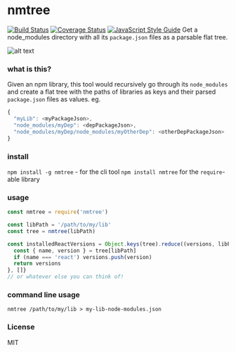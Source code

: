 # nmtree

[![Build Status](https://travis-ci.org/imsnif/nmtree.svg?branch=master)](https://travis-ci.org/imsnif/nmtree) [![Coverage Status](https://coveralls.io/repos/github/imsnif/nmtree/badge.svg?branch=master)](https://coveralls.io/github/imsnif/nmtree?branch=master) [![JavaScript Style Guide](https://img.shields.io/badge/code_style-standard-brightgreen.svg)](https://standardjs.com)
Get a node_modules directory with all its `package.json` files as a parsable flat tree.

![alt text](https://github.com/imsnif/nmtree/raw/master/docs/tty.gif )

### what is this?
Given an npm library, this tool would recursively go through its `node_modules` and create a flat tree with the paths of libraries as keys and their parsed `package.json` files as values.
eg.
```javascript
{
  "myLib": <myPackageJson>,
  "node_modules/myDep": <depPackageJson>,
  "node_modules/myDep/node_modules/myOtherDep": <otherDepPackageJson>
}
```
### install
`npm install -g nmtree` - for the cli tool
`npm install nmtree` for the `require`-able library

### usage
```javascript
const nmtree = require('nmtree')

const libPath = '/path/to/my/lib'
const tree = nmtree(libPath)

const installedReactVersions = Object.keys(tree).reduce((versions, libPath) => {
  const { name, version } = tree[libPath]
  if (name === 'react') versions.push(version)
  return versions
}, []}
// or whatever else you can think of!
```

### command line usage
```
nmtree /path/to/my/lib > my-lib-node-modules.json
```

### License
MIT

